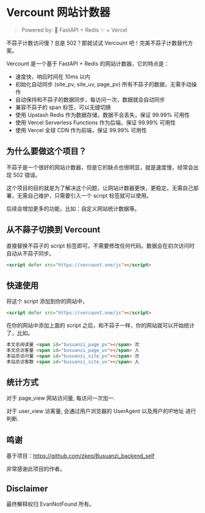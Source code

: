 
# Vercount 网站计数器

>  Powered by: 🚀 FastAPI + Redis ✨ + Vercel 

不蒜子计数访问慢？总是 502？那就试试 Vercount 吧！完美不蒜子计数替代方案。

Vercount 是一个基于 FastAPI + Redis 的网站计数器，它的特点是：
- 速度快，响应时间在 10ms 以内
- 初始化自动同步 (site_pv, site_uv, page_pv) 所有不蒜子的数据，无需手动操作
- 自动保持和不蒜子的数据同步，每访问一次，数据就会自动同步
- 兼容不蒜子的 span 标签，可以无缝切换
- 使用 Upstash Redis 作为数据存储，数据不会丢失，保证 99.99% 可用性
- 使用 Vercel Serverless Functions 作为后端，保证 99.99% 可用性
- 使用 Vercel 全球 CDN 作为前端，保证 99.99% 可用性

## 为什么要做这个项目？

不蒜子是一个很好的网站计数器，但是它的缺点也很明显，就是速度慢，经常会出现 502 错误。

这个项目的目的就是为了解决这个问题，让网站计数器更快，更稳定。无需自己部署，无需自己维护，只需要引入一个 script 标签就可以使用。

后续会增加更多的功能，比如：自定义网站统计数据等。

## 从不蒜子切换到 Vercount

直接替换不蒜子的 script 标签即可，不需要修改任何代码。数据会在初次访问时自动从不蒜子同步。

```html
<script defer src="https://vercount.one/js"></script>
```


## 快速使用

将这个 script 添加到你的网站中，

```html
<script defer src="https://vercount.one/js"></script>
```

在你的网站中添加上面的 script 之后，和不蒜子一样，你的网站就可以开始统计了，比如。

```html
本文总阅读量 <span id="busuanzi_page_pv"></span> 次
本文总访客量 <span id="busuanzi_page_uv"></span> 人
本站总访问量 <span id="busuanzi_site_pv"></span> 次
本站总访客数 <span id="busuanzi_site_uv"></span> 人
```

## 统计方式

对于 page_view 网站访问量, 每访问一次加一.

对于 user_view 访客量, 会通过用户浏览器的 UserAgent 以及用户的IP地址 进行判断.

## 鸣谢

基于项目：https://github.com/zkeq/Busuanzi_backend_self

非常感谢此项目的作者。

## Disclaimer

最终解释权归 EvanNotFound 所有。